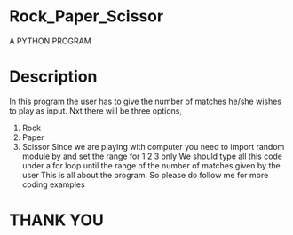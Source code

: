 # Rock_Paper_Scissor
A PYTHON PROGRAM
# Description
In this program the user has to give the number of matches he/she wishes to play as input.
Nxt there will be three options,
1. Rock
2. Paper
3. Scissor
Since we are playing with computer you need to import random module by and set the range for 1 2 3 only
We should type all this code under a for loop until the range of the number of matches given by the user
This is all about the program.
So please do follow me for more coding examples
# THANK YOU
